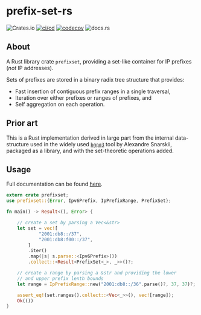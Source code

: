# prefix-set-rs

![Crates.io](https://img.shields.io/crates/v/prefixset)
[![ci/cd](https://github.com/wolcomm/prefix-set-rs/actions/workflows/cicd.yml/badge.svg?event=push)](https://github.com/wolcomm/prefix-set-rs/actions/workflows/cicd.yml)
[![codecov](https://codecov.io/gh/wolcomm/prefix-set-rs/branch/master/graph/badge.svg?token=9dktFtdydp)](https://codecov.io/gh/wolcomm/prefix-set-rs)
![docs.rs](https://img.shields.io/docsrs/prefixset)

## About

A Rust library crate `prefixset`, providing a set-like container for IP
prefixes (*not* IP addresses).

Sets of prefixes are stored in a binary radix tree structure that provides:

- Fast insertion of contiguous prefix ranges in a single traversal,
- Iteration over either prefixes or ranges of prefixes, and
- Self aggregation on each operation.

## Prior art

This is a Rust implementation derived in large part from the internal
data-structure used in the widely used [`bgpq3`] tool by Alexandre Snarskii,
packaged as a library, and with the set-theoretic operations added.

## Usage

Full documentation can be found [here](https://docs.rs/prefixset/).

``` rust
extern crate prefixset;
use prefixset::{Error, Ipv6Prefix, IpPrefixRange, PrefixSet};

fn main() -> Result<(), Error> {

    // create a set by parsing a Vec<&str>
    let set = vec![
            "2001:db8::/37",
            "2001:db8:f00::/37",
        ]
        .iter()
        .map(|s| s.parse::<Ipv6Prefix>())
        .collect::<Result<PrefixSet<_>, _>>()?;

    // create a range by parsing a &str and providing the lower
    // and upper prefix lenth bounds
    let range = IpPrefixRange::new("2001:db8::/36".parse()?, 37, 37)?;

    assert_eq!(set.ranges().collect::<Vec<_>>(), vec![range]);
    Ok(())
}
```

[`bgpq3`]: https://github.com/snar/bgpq3
